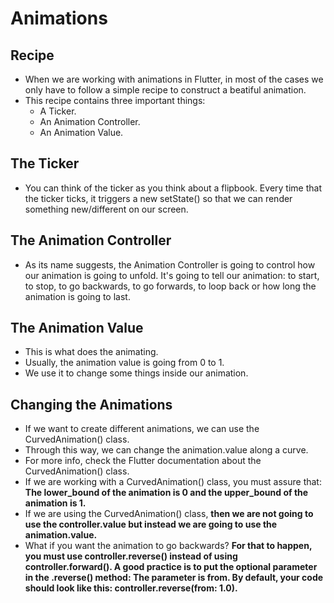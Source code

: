 # Animations

## Recipe
* When we are working with animations in Flutter, in most of the cases we only have to follow a simple recipe to construct a beatiful animation.
* This recipe contains three important things:
  * A Ticker.
  * An Animation Controller.
  * An Animation Value.

## The Ticker
* You can think of the ticker as you think about a flipbook. Every time that the ticker ticks, it triggers a new setState() so that we can render something new/different on our screen.

## The Animation Controller
* As its name suggests, the Animation Controller is going to control how our animation is going to unfold. It's going to tell our animation: to start, to stop, to go backwards, to go forwards, to loop back or how long the animation is going to last.

## The Animation Value
* This is what does the animating.
* Usually, the animation value is going from 0 to 1.
* We use it to change some things inside our animation.

## Changing the Animations
* If we want to create different animations, we can use the CurvedAnimation() class.
* Through this way, we can change the animation.value along a curve.
* For more info, check the Flutter documentation about the CurvedAnimation() class.
* If we are working with a CurvedAnimation() class, you must assure that: __The lower_bound of the animation is 0 and the upper_bound of the animation is 1.__
* If we are using the CurvedAnimation() class, __then we are not going to use the controller.value but instead we are going to use the animation.value.__
* What if you want the animation to go backwards? __For that to happen, you must use controller.reverse() instead of using controller.forward(). A good practice is to put the optional parameter in the .reverse() method: The parameter is from. By default, your code should look like this: controller.reverse(from: 1.0).__

